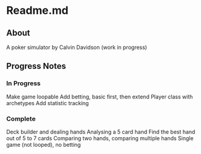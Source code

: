 # Readme.md
## About
A poker simulator by Calvin Davidson (work in progress)
## Progress Notes
### In Progress
Make game loopable
Add betting, basic first, then extend Player class with archetypes
Add statistic tracking
### Complete
Deck builder and dealing hands
Analysing a 5 card hand
Find the best hand out of 5 to 7 cards
Comparing two hands, comparing multiple hands
Single game (not looped), no betting
